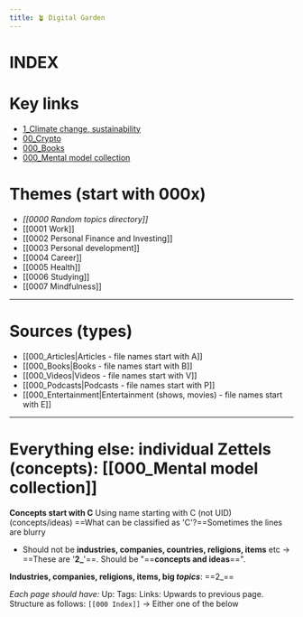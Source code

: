 ```yaml
---
title: 🪴 Digital Garden
---
```

# INDEX
# Key links
- [1_Climate change, sustainability](1_Climate%20change,%20sustainability.md)
- [00_Crypto](notes/00_Crypto.md)
- [000_Books](000_Books)
- [000_Mental model collection](notes/000_Mental%20model%20collection.md)
# Themes (start with 000x)
- *[[0000 Random topics directory]]* 
- [[0001 Work]]
- [[0002 Personal Finance and Investing]]
- [[0003 Personal development]]
- [[0004 Career]]
- [[0005 Health]]
- [[0006 Studying]]
- [[0007 Mindfulness]]
___
# Sources (types)
- [[000_Articles|Articles - file names start with A]]
- [[000_Books|Books - file names start with B]] 
- [[000_Videos|Videos - file names start with V]]
- [[000_Podcasts|Podcasts - file names start with P]]
- [[000_Entertainment|Entertainment (shows, movies) - file names start with E]]
___
# Everything else: individual Zettels (concepts): [[000_Mental model collection]]
**Concepts start with C**
Using name starting with C (not UID)
(concepts/ideas)
==What can be classified as 'C'?==Sometimes the lines are blurry
- Should not be **industries, companies, countries, religions, items** etc → ==These are '**2_**'==. Should be "==**concepts and ideas**==". 

**Industries, companies, religions, items, big *topics***: ==2_==

*Each page should have:*
Up: 
Tags:
Links: Upwards to previous page. Structure as follows:
``[[000 Index]]`` -> Either one of the below
